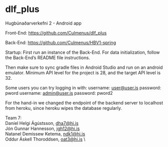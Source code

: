 # dlf_plus
Hugbúnaðarverkefni 2 - Android app

Front-End:
https://github.com/Culmenus/dlf_plus

Back-End:
https://github.com/Culmenus/HBV1-spring

Startup:
First run an instance of the Back-End. For data initialization,
follow the Back-End’s README file instructions.

Then make sure to sync gradle files in Android Studio and run on an android emulator.
Minimum API level for the project is 28, and the target API level is 32.

Some users you can try logging in with:
username: user@user.is      password: pword
username: admin@user.is     password: pword2

For the hand-in we changed the endpoint of the backend server to localhost from heroku, since heroku wipes the database regularly.

Team 7: \
Daníel Helgi Ágústsson, dha7@hi.is \
Jón Gunnar Hannesson, jgh12@hi.is  \
Natanel Demissew Ketema, ndk1@hi.is \
Oddur Áskell Thoroddsen, oat3@hi.is \